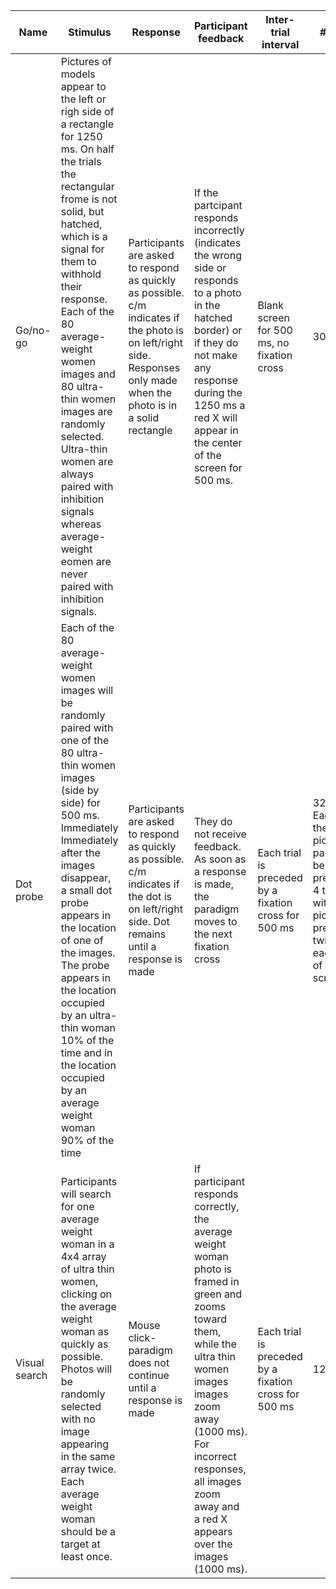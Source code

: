 | Name | Stimulus | Response | Participant feedback | Inter-trial interval | # trials | # blocks |
| --- | --- | --- | --- | --- | --- | --- |
| Go/no-go | Pictures of models appear to the left or righ side of a rectangle for 1250 ms. On half the trials the rectangular frome is not solid, but hatched, which is a signal for them to withhold their response. Each of the 80 average-weight women images and 80 ultra-thin women images are randomly selected. Ultra-thin women are always paired with inhibition signals whereas average-weight eomen are never paired with inhibition signals. | Participants are asked to respond as quickly as possible. c/m indicates if the photo is on left/right side. Responses only made when the photo is in a solid rectangle | If the partcipant responds incorrectly (indicates the wrong side or responds to a photo in the hatched border) or if they do not make any response during the 1250 ms a red X will appear in the center of the screen for 500 ms. | Blank screen for 500 ms, no fixation cross | 300 total | 6 blocks (50 trials per block) |
| Dot probe | Each of the 80 average-weight women images will be randomly paired with one of the 80 ultra-thin women images (side by side) for 500 ms. Immediately Immediately after the images disappear, a small dot probe appears in the location of one of the images. The probe appears in the location occupied by an ultra-thin woman 10% of the time and in the location occupied by an average weight woman 90% of the time | Participants are asked to respond as quickly as possible. c/m indicates if the dot is on left/right side. Dot remains until a response is made | They do not receive feedback. As soon as a response is made, the paradigm moves to the next fixation cross | Each trial is preceded by a fixation cross for 500 ms | 320 trials: Each of the 80 picture pairs will be presented 4 times, with each picture presented twice on each side of the screen. | 8 blocks (40 trials per block) |
| Visual search | Participants will search for one average weight woman in a 4x4 array of ultra thin women, clicking on the average weight woman as quickly as possible. Photos will be randomly selected with no image appearing in the same array twice. Each average weight woman should be a target at least once. | Mouse click-paradigm does not continue until a response is made | If participant responds correctly, the average weight woman photo is framed in green and zooms toward them, while the ultra thin women images images zoom away (1000 ms). For incorrect responses, all images zoom away and a red X appears over the images (1000 ms). | Each trial is preceded by a fixation cross for 500 ms | 120 trials | 4 blocks (30 arrays per block) |
